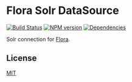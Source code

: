 Flora Solr DataSource
=====================

[![Build Status](https://travis-ci.org/godmodelabs/flora-solr.svg?branch=master)](https://travis-ci.org/godmodelabs/flora-solr)
[![NPM version](https://badge.fury.io/js/flora-solr.svg)](https://www.npmjs.com/package/flora-solr)
[![Dependencies](https://img.shields.io/david/godmodelabs/flora-solr.svg)](https://david-dm.org/godmodelabs/flora-solr)

Solr connection for [Flora](https://github.com/godmodelabs/flora).


License
-------

[MIT](LICENSE)
